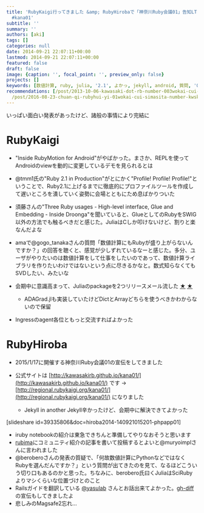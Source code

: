```yaml
---
title: 'RubyKaigi行ってきました &amp; RubyHirobaで「神奈川Ruby会議01」告知LTしてきました #rubykaigi #rubyhiroba
  #kana01'
subtitle: ''
summary: ''
authors: [aki]
tags: []
categories: null
date: 2014-09-21 22:07:11+00:00
lastmod: 2014-09-21 22:07:11+00:00
featured: false
draft: false
image: {caption: '', focal_point: '', preview_only: false}
projects: []
keywords: [数値計算, ruby, julia, '2.1', よかっ, jekyll, android, 質問, '01', in]
recommendations: [/post/2013-10-06-kawasaki-dot-rb-number-003wokai-cui-simasita-number-kwskrb/,
  /post/2016-08-23-chuan-qi-rubyhui-yi-01wokai-cui-simasita-number-kwsk01/, /post/2015-01-25-shen-nai-chuan-rubyhui-yi-wokai-cui-simasita-number-kana01/]
---
```

いっぱい面白い発表があったけど、諸般の事情により完結に

# RubyKaigi

- "Inside RubyMotion for Android"がやばかった。まさか、REPLを使ってAndroidのviewを動的に変更しているデモを見られるとは
- @tmm1氏の"Ruby 2.1 in Production"がとにかく"Profile! Profile! Profile!"ということで、Ruby2.1に上げるまでに徹底的にプロファイルツールを作成して遅いところを潰していく姿勢に会場とともにため息ばかりついた
- 須藤さんの"Three Ruby usages - High-level interface, Glue and Embedding - Inside Droonga"を聞いていると、GlueとしてのRubyをSWIG以外の方法でも触るべきだと感じた。JuliaはCしか叩けないけど、割りと楽なんだよな
- amaで@gogo\_tanakaさんの質問「数値計算にもRubyが盛り上がらないんですか？」の回答を聴くと、感覚が少しずれているなーと感じた。多分、ユーザがやりたいのは数値計算をして仕事をしたいのであって、数値計算ライブラリを作りたいわけではないという点に尽きるかなと。数式知らなくてもSVDしたい、みたいな
- 会期中に意識高まって、Juliaのpackageを2つリリースメール流した [★](https://groups.google.com/d/msg/julia-users/b4QvWps_7x4/6zdod5tXRT0J) [★](https://groups.google.com/d/msg/julia-users/YFN2v4C7URg/OgjNSvDILP0J)

  - ADAGrad.jlも実装していたけどDictとArrayどちらを使うべきかわからないので保留
- Ingressのagent各位ともっと交流すればよかった

# RubyHiroba

- 2015/1/17に開催する神奈川Ruby会議01の宣伝をしてきました
- 公式サイトは [http://kawasakirb.github.io/kana01/](http://kawasakirb.github.io/kana01/) です → [http://regional.rubykaigi.org/kana01/](http://regional.rubykaigi.org/kana01/) になりました

  - Jekyll in another Jekyll辛かったけど、会期中に解決できてよかった

[slideshare id=39335806&doc=hiroba2014-140921015201-phpapp01]

- iruby notebookの紹介は東急できちんと準備してやりなおそうと思います
- [rubima](https://github.com/rubima/rubima/issues)にコミュニティ紹介の記事を書いて投稿するとよいと@muryoimplさんに言われました
- @beroberoさんの発表の質疑で、「何故数値計算にPythonなどではなくRubyを選んだんですか？」という質問が出てきたのを見て、なるほどこういう切り口もあるのかと思った。ちなみに、berobero氏曰くJuliaはSciRubyよりマシくらいな位置づけとのこと
- Railsガイドを翻訳している [@yasulab](https://twitter.com/yasulab) さんとお話出来てよかった。[gh-diff](https://github.com/melborne/gh-diff)の宣伝もしてきましたよ
- 悲しみのMagsafe2忘れ...

